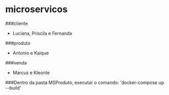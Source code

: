 # microservicos

###cliente
- Luciana, Priscila e Fernanda

###produto
- Antonio e Kaique

###venda
- Marcus e Kleonte

###Dentro da pasta MSProduto, executar o comando: 'docker-compose up --build'
